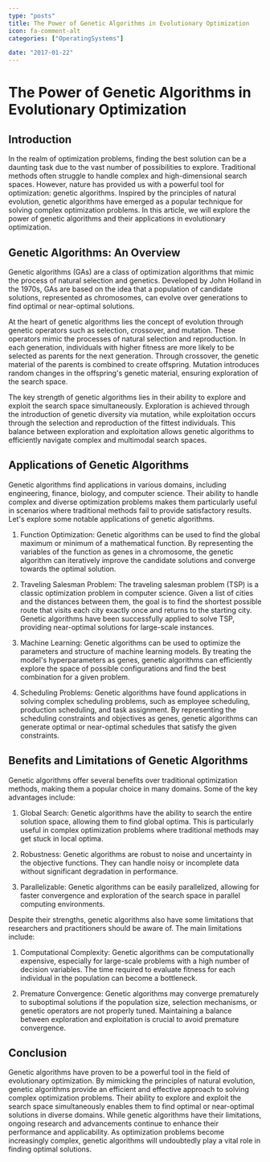 ```yaml
---
type: "posts"
title: The Power of Genetic Algorithms in Evolutionary Optimization
icon: fa-comment-alt
categories: ["OperatingSystems"]

date: "2017-01-22"
---
```




# The Power of Genetic Algorithms in Evolutionary Optimization

## Introduction

In the realm of optimization problems, finding the best solution can be a daunting task due to the vast number of possibilities to explore. Traditional methods often struggle to handle complex and high-dimensional search spaces. However, nature has provided us with a powerful tool for optimization: genetic algorithms. Inspired by the principles of natural evolution, genetic algorithms have emerged as a popular technique for solving complex optimization problems. In this article, we will explore the power of genetic algorithms and their applications in evolutionary optimization.

## Genetic Algorithms: An Overview

Genetic algorithms (GAs) are a class of optimization algorithms that mimic the process of natural selection and genetics. Developed by John Holland in the 1970s, GAs are based on the idea that a population of candidate solutions, represented as chromosomes, can evolve over generations to find optimal or near-optimal solutions.

At the heart of genetic algorithms lies the concept of evolution through genetic operators such as selection, crossover, and mutation. These operators mimic the processes of natural selection and reproduction. In each generation, individuals with higher fitness are more likely to be selected as parents for the next generation. Through crossover, the genetic material of the parents is combined to create offspring. Mutation introduces random changes in the offspring's genetic material, ensuring exploration of the search space.

The key strength of genetic algorithms lies in their ability to explore and exploit the search space simultaneously. Exploration is achieved through the introduction of genetic diversity via mutation, while exploitation occurs through the selection and reproduction of the fittest individuals. This balance between exploration and exploitation allows genetic algorithms to efficiently navigate complex and multimodal search spaces.

## Applications of Genetic Algorithms

Genetic algorithms find applications in various domains, including engineering, finance, biology, and computer science. Their ability to handle complex and diverse optimization problems makes them particularly useful in scenarios where traditional methods fail to provide satisfactory results. Let's explore some notable applications of genetic algorithms.

1. Function Optimization: Genetic algorithms can be used to find the global maximum or minimum of a mathematical function. By representing the variables of the function as genes in a chromosome, the genetic algorithm can iteratively improve the candidate solutions and converge towards the optimal solution.

2. Traveling Salesman Problem: The traveling salesman problem (TSP) is a classic optimization problem in computer science. Given a list of cities and the distances between them, the goal is to find the shortest possible route that visits each city exactly once and returns to the starting city. Genetic algorithms have been successfully applied to solve TSP, providing near-optimal solutions for large-scale instances.

3. Machine Learning: Genetic algorithms can be used to optimize the parameters and structure of machine learning models. By treating the model's hyperparameters as genes, genetic algorithms can efficiently explore the space of possible configurations and find the best combination for a given problem.

4. Scheduling Problems: Genetic algorithms have found applications in solving complex scheduling problems, such as employee scheduling, production scheduling, and task assignment. By representing the scheduling constraints and objectives as genes, genetic algorithms can generate optimal or near-optimal schedules that satisfy the given constraints.

## Benefits and Limitations of Genetic Algorithms

Genetic algorithms offer several benefits over traditional optimization methods, making them a popular choice in many domains. Some of the key advantages include:

1. Global Search: Genetic algorithms have the ability to search the entire solution space, allowing them to find global optima. This is particularly useful in complex optimization problems where traditional methods may get stuck in local optima.

2. Robustness: Genetic algorithms are robust to noise and uncertainty in the objective functions. They can handle noisy or incomplete data without significant degradation in performance.

3. Parallelizable: Genetic algorithms can be easily parallelized, allowing for faster convergence and exploration of the search space in parallel computing environments.

Despite their strengths, genetic algorithms also have some limitations that researchers and practitioners should be aware of. The main limitations include:

1. Computational Complexity: Genetic algorithms can be computationally expensive, especially for large-scale problems with a high number of decision variables. The time required to evaluate fitness for each individual in the population can become a bottleneck.

2. Premature Convergence: Genetic algorithms may converge prematurely to suboptimal solutions if the population size, selection mechanisms, or genetic operators are not properly tuned. Maintaining a balance between exploration and exploitation is crucial to avoid premature convergence.

## Conclusion

Genetic algorithms have proven to be a powerful tool in the field of evolutionary optimization. By mimicking the principles of natural evolution, genetic algorithms provide an efficient and effective approach to solving complex optimization problems. Their ability to explore and exploit the search space simultaneously enables them to find optimal or near-optimal solutions in diverse domains. While genetic algorithms have their limitations, ongoing research and advancements continue to enhance their performance and applicability. As optimization problems become increasingly complex, genetic algorithms will undoubtedly play a vital role in finding optimal solutions.
